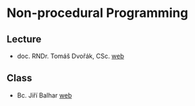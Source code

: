 # 	Non-procedural Programming

## Lecture

- doc. RNDr. Tomáš Dvořák, CSc. [web](https://ksvi.mff.cuni.cz/~dvorak/vyuka/NPRG005/)

## Class

- Bc. Jiří Balhar [web](https://github.com/kukas/neproc)
